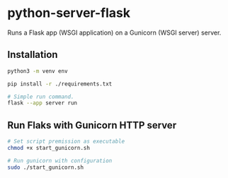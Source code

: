 # python-server-flask

Runs a Flask app (WSGI application) on a Gunicorn (WSGI server) server.

## Installation
```sh
python3 -m venv env

pip install -r ./requirements.txt

# Simple run command.
flask --app server run
```

## Run Flaks with Gunicorn HTTP server

```sh
# Set script premission as executable
chmod +x start_gunicorn.sh

# Run gunicorn with configuration
sudo ./start_gunicorn.sh
```

